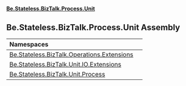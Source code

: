 #### [Be.Stateless.BizTalk.Process.Unit](README.md 'README')

## Be.Stateless.BizTalk.Process.Unit Assembly

| Namespaces | |
| :--- | :--- |
| [Be.Stateless.BizTalk.Operations.Extensions](Be.Stateless.BizTalk.Operations.Extensions.md 'Be.Stateless.BizTalk.Operations.Extensions') | |
| [Be.Stateless.BizTalk.Unit.IO.Extensions](Be.Stateless.BizTalk.Unit.IO.Extensions.md 'Be.Stateless.BizTalk.Unit.IO.Extensions') | |
| [Be.Stateless.BizTalk.Unit.Process](Be.Stateless.BizTalk.Unit.Process.md 'Be.Stateless.BizTalk.Unit.Process') | |
